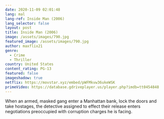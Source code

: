 ```yaml
---
date: 2020-11-09 02:01:48
lang: mal
lang-ref: Inside Man (2006)
lang_selector: false
layout: post
title: Inside Man (2006)
image: /assets/images/790.jpg
featured_image: /assets/images/790.jpg
author: maxflix21
genre:
  - Crime
  - Thriller
country: United States
content_rating: PG-13
featured: false
imageshadow: true
netflix: https://movstar.xyz/embed/pWFMkvw36ukeWSK
primeVideo: https://database.gdriveplayer.us/player.php?imdb=tt0454848
---
```

When an armed, masked gang enter a Manhattan bank, lock the doors and take hostages, the detective assigned to effect their release enters negotiations preoccupied with corruption charges he is facing.
